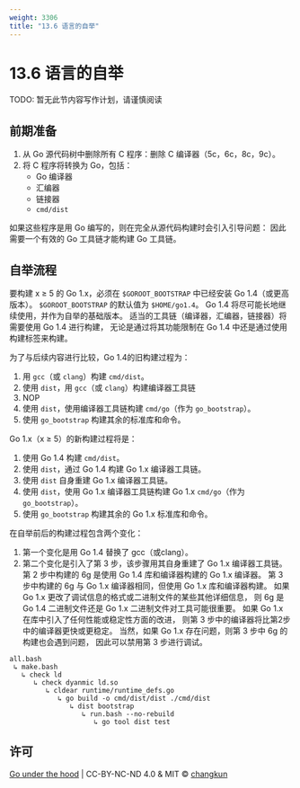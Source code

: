 ```yaml
---
weight: 3306
title: "13.6 语言的自举"
---
```


# 13.6 语言的自举

TODO: 暂无此节内容写作计划，请谨慎阅读

<!-- 
golang.org/s/go13linker
golang.org/s/go13compiler
golang.org/s/go15bootstrap -->

## 前期准备

1. 从 Go 源代码树中删除所有 C 程序：删除 C 编译器（5c，6c，8c，9c）。
2. 将 C 程序将转换为 Go，包括：
    + Go 编译器
    + 汇编器
    + 链接器
    + `cmd/dist`

如果这些程序是用 Go 编写的，则在完全从源代码构建时会引入引导问题：
因此需要一个有效的 Go 工具链才能构建 Go 工具链。

## 自举流程

要构建 x ≥ 5 的 Go 1.x，必须在 `$GOROOT_BOOTSTRAP` 中已经安装 Go 1.4（或更高版本）。
`$GOROOT_BOOTSTRAP` 的默认值为 `$HOME/go1.4`。
Go 1.4 将尽可能长地继续使用，并作为自举的基础版本。
适当的工具链（编译器，汇编器，链接器）将需要使用 Go 1.4 进行构建，
无论是通过将其功能限制在 Go 1.4 中还是通过使用构建标签来构建。

为了与后续内容进行比较，Go 1.4的旧构建过程为：

1. 用 `gcc`（或 `clang`）构建 `cmd/dist`。
2. 使用 `dist`，用 `gcc`（或 `clang`）构建编译器工具链
3. NOP
4. 使用 `dist`，使用编译器工具链构建 `cmd/go`（作为 `go_bootstrap`）。
5. 使用 `go_bootstrap` 构建其余的标准库和命令。

Go 1.x（x ≥ 5）的新构建过程将是：

1. 使用 Go 1.4 构建 `cmd/dist`。
2. 使用 `dist`，通过 Go 1.4 构建 Go 1.x 编译器工具链。
3. 使用 `dist` 自身重建 Go 1.x 编译器工具链。
4. 使用 `dist`，使用 Go 1.x 编译器工具链构建 Go 1.x `cmd/go`（作为 `go_bootstrap`）。
5. 使用 `go_bootstrap` 构建其余的 Go 1.x 标准库和命令。

在自举前后的构建过程包含两个变化：

1. 第一个变化是用 Go 1.4 替换了 gcc（或clang）。
2. 第二个变化是引入了第 3 步，该步骤用其自身重建了 Go 1.x 编译器工具链。
第 2 步中构建的 6g 是使用 Go 1.4 库和编译器构建的 Go 1.x 编译器。
第 3 步中构建的 6g 与 Go 1.x 编译器相同，但使用 Go 1.x 库和编译器构建。
如果 Go 1.x 更改了调试信息的格式或二进制文件的某些其他详细信息，
则 6g 是 Go 1.4 二进制文件还是 Go 1.x 二进制文件对工具可能很重要。
如果 Go 1.x 在库中引入了任何性能或稳定性方面的改进，
则第 3 步中的编译器将比第2步中的编译器更快或更稳定。
当然，如果 Go 1.x 存在问题，则第 3 步中 6g 的构建也会遇到问题，
因此可以禁用第 3 步进行调试。

```
all.bash
 ↳ make.bash
   ↳ check ld
      ↳ check dyanmic ld.so
         ↳ cldear runtime/runtime_defs.go
            ↳ go build -o cmd/dist/dist ./cmd/dist
               ↳ dist bootstrap
                  ↳ run.bash --no-rebuild
                     ↳ go tool dist test
```

## 许可

[Go under the hood](https://github.com/golang-design/under-the-hood) | CC-BY-NC-ND 4.0 & MIT &copy; [changkun](https://changkun.de)